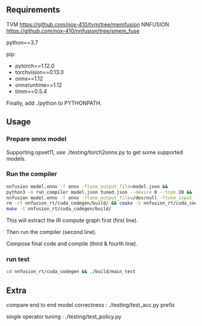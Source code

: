 ## Requirements
TVM https://github.com/nox-410/tvm/tree/memfusion
NNFUSION https://github.com/nox-410/nnfusion/tree/smem_fuse

python==3.7

pip:
- pytorch==1.12.0
- torchvision==0.13.0
- onnx==1.12
- onnxruntime==1.12
- timm==0.5.4

Finally, add ./python to PYTHONPATH.

## Usage
### Prepare onnx model

Supporting opset11, use ./testing/torch2onnx.py to get some supported models.

### Run the compiler

```bash
nnfusion model.onnx -f onnx -ftune_output_file=model.json &&
python3 -m run_compiler model.json tuned.json --device 0 --topk 20 &&
nnfusion model.onnx -f onnx -ftune_output_file=/dev/null -ftune_input_file=tuned.json &&
rm -rf nnfusion_rt/cuda_codegen/build/ && cmake -S nnfusion_rt/cuda_codegen/ -B nnfusion_rt/cuda_codegen/build/ &&
make -C nnfusion_rt/cuda_codegen/build/
```
This will extract the IR compute graph first (first line).

Then run the compiler (second line).

Compose final code and compile (third & fourth line).

### run test

```bash
cd nnfusion_rt/cuda_codegen && ./build/main_test
```

## Extra

compare end to end model correctness : ./testing/test_acc.py prefix

single operator tuning : ./testing/test_policy.py
